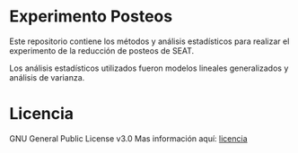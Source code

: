 # Experimento Posteos
Este repositorio contiene los métodos y análisis estadísticos para 
realizar el experimento de la reducción de posteos de SEAT.

Los análisis estadísticos utilizados fueron modelos lineales generalizados
y análisis de varianza.

# Licencia 
GNU General Public License v3.0
Mas información aquí: [licencia](https://github.com/latreach/experimentoPosteos/blob/master/LICENSE)
